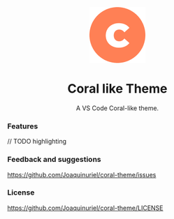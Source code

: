 <div align="center">

<img src="https://raw.githubusercontent.com/joaquinuriel/coral-theme/master/corallike-logo.png" width="128" />

# Coral like Theme

A VS Code Coral-like theme.

</div>

### Features

// TODO highlighting

### Feedback and suggestions

https://github.com/Joaquinuriel/coral-theme/issues

### License

https://github.com/Joaquinuriel/coral-theme/LICENSE

